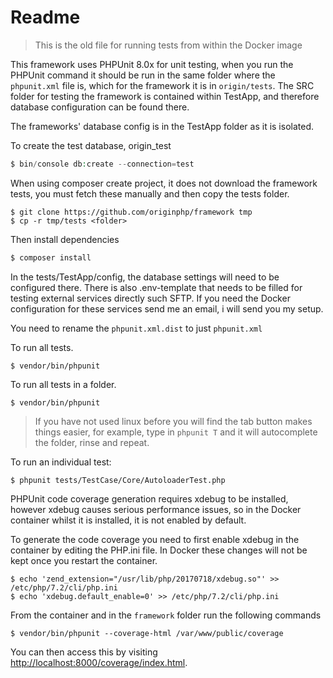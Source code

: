 # Readme 

> This is the old file for running tests from within the Docker image

This framework uses PHPUnit 8.0x for unit testing, when you run the PHPUnit command it should be run in the same folder where the `phpunit.xml` file is, which for the framework it is in `origin/tests`. The SRC folder for testing the framework is contained within TestApp, and therefore database configuration can be found there.

The frameworks' database config is in the TestApp folder as it is isolated.

To create the test database, origin_test

```php
$ bin/console db:create --connection=test
```

When using composer create project, it does not download the framework tests, you must fetch these manually and then copy the tests folder.

```linux
$ git clone https://github.com/originphp/framework tmp
$ cp -r tmp/tests <folder>
```

Then install dependencies

```php
$ composer install
```

In the tests/TestApp/config, the database settings will need to be configured there. There is also .env-template that needs to be filled for testing external services directly such SFTP. If you need the Docker configuration for these services send me an email, i will send you my setup.

You need to rename the `phpunit.xml.dist` to just `phpunit.xml`

To run all tests.

```linux
$ vendor/bin/phpunit
```

To run all tests in a folder. 

```linux
$ vendor/bin/phpunit
```

> If you have not used linux before you will find the tab button makes things easier, for example, type in `phpunit T` and it will autocomplete the folder, rinse and repeat.


To run an individual test:

```linux
$ phpunit tests/TestCase/Core/AutoloaderTest.php
```

PHPUnit code coverage generation requires xdebug to be installed, however xdebug causes serious performance issues, so in the Docker container whilst it is installed, it is not enabled by default.

To generate the code coverage you need to first enable xdebug in the container by editing the PHP.ini file. In Docker these changes will not be kept once you restart the container.

```linux
$ echo 'zend_extension="/usr/lib/php/20170718/xdebug.so"' >> /etc/php/7.2/cli/php.ini
$ echo 'xdebug.default_enable=0' >> /etc/php/7.2/cli/php.ini
```

From the container and in the `framework` folder run the following commands

```linux
$ vendor/bin/phpunit --coverage-html /var/www/public/coverage
```

You can then access this by visiting [http://localhost:8000/coverage/index.html](http://localhost:8000/coverage/index.html).
